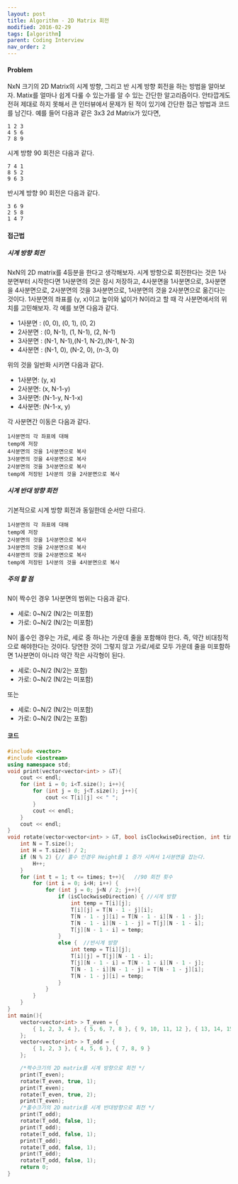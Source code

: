 ```yaml
---
layout: post
title: Algorithm - 2D Matrix 회전
modified: 2016-02-29
tags: [algorithm]
parent: Coding Interview
nav_order: 2
---
```


#### Problem

NxN 크기의 2D Matrix의 시계 방향, 그리고 반 시계 방향 회전을 하는 방법을 알아보자. Matix를 얼마나 쉽게 다룰 수 있는가를 알 수 있는 간단한 알고리즘이다. 
안타깝게도 전혀 제대로 하지 못해서 큰 인터뷰에서 문제가 된 적이 있기에 간단한 접근 방법과 코드를 남긴다. 
예를 들어 다음과 같은 3x3 2d Matrix가 있다면,

```
1 2 3
4 5 6
7 8 9
```

시계 방향 90 회전은 다음과 같다. 

```
7 4 1
8 5 2
9 6 3
```

반시계 방향 90 회전은 다음과 같다. 

```
3 6 9
2 5 8
1 4 7
```

#### 접근법

##### 시계 방향 회전

NxN의 2D matrix를 4등분을 한다고 생각해보자. 시계 방향으로 회전한다는 것은 1사분면부터 시작한다면 1사분면의 것은 잠시 저장하고, 4사분면을 1사분면으로, 3사분면을 4사분면으로, 2사분면의 것을 3사분면으로, 1사분면의 것을 2사분면으로 옮긴다는 것이다. 
1사분면의 좌표를 (y, x)이고 높이와 넓이가 N이라고 할 때 각 사분면에서의 위치를 고민해보자. 각 예를 보면 다음과 같다. 

- 1사분면 : (0, 0),    (0, 1),    (0, 2)
- 2사분면 : (0, N-1),  (1, N-1),  (2, N-1)
- 3사분면 : (N-1, N-1),(N-1, N-2),(N-1, N-3)
- 4사분면 : (N-1, 0),  (N-2, 0),  (n-3, 0)

위의 것을 일반화 시키면 다음과 같다. 

- 1사분면: (y, x)
- 2사분면: (x, N-1-y)
- 3사분면: (N-1-y, N-1-x)
- 4사분면: (N-1-x, y)

각 사분면간 이동은 다음과 같다.

```
1사분면의 각 좌표에 대해 
temp에 저장
4사분면의 것을 1사분면으로 복사
3사분면의 것을 4사분면으로 복사
2사분면의 것을 3사분면으로 복사
temp에 저장된 1사분의 것을 2사분면으로 복사
```

##### 시계 반대 방향 회전 

기본적으로 시계 방향 회전과 동일한데 순서만 다르다. 

```
1사분면의 각 좌표에 대해 
temp에 저장
2사분면의 것을 1사분면으로 복사
3사분면의 것을 2사분면으로 복사
4사분면의 것을 2사분면으로 복사
temp에 저장된 1사분의 것을 4사분면으로 복사
```

##### 주의 할 점 

N이 짝수인 경우 1사분면의 범위는 다음과 같다. 

- 세로: 0~N/2 (N/2는 미포함)
- 가로: 0~N/2 (N/2는 미포함)

N이 홀수인 경우는 가로, 세로 중 하나는 가운데 줄을 포함해야 한다. 즉, 약간 비대칭적으로 해야한다는 것이다. 당연한 것이 그렇지 않고 가로/세로 모두 가운데 줄을 미포함하면 1사분면이 아니라 약간 작은 사각형이 된다. 

- 세로: 0~N/2 (N/2는 포함)
- 가로: 0~N/2 (N/2는 미포함)

또는 

- 세로: 0~N/2 (N/2는 미포함)
- 가로: 0~N/2 (N/2는 포함)

#### 코드 

```cpp
#include <vector>
#include <iostream>
using namespace std;
void print(vector<vector<int> > &T){
	cout << endl;
	for (int i = 0; i<T.size(); i++){
		for (int j = 0; j<T.size(); j++){
			cout << T[i][j] << " ";
		}
		cout << endl;
	}
	cout << endl;
}
void rotate(vector<vector<int> > &T, bool isClockwiseDirection, int times){
	int N = T.size();
	int H = T.size() / 2;
	if (N % 2) {// 홀수 인경우 Height를 1 증가 시켜서 1사분면을 잡는다. 
		H++;
	}
	for (int t = 1; t <= times; t++){	//90 회전 횟수 
		for (int i = 0; i<H; i++) {	
			for (int j = 0; j<N / 2; j++){
				if (isClockwiseDirection) {	//시계 방향
					int temp = T[i][j];
					T[i][j] = T[N - 1 - j][i];
					T[N - 1 - j][i] = T[N - 1 - i][N - 1 - j];
					T[N - 1 - i][N - 1 - j] = T[j][N - 1 - i];
					T[j][N - 1 - i] = temp;
				}
				else {	//반시계 방향
					int temp = T[i][j];
					T[i][j] = T[j][N - 1 - i];
					T[j][N - 1 - i] = T[N - 1 - i][N - 1 - j];
					T[N - 1 - i][N - 1 - j] = T[N - 1 - j][i];
					T[N - 1 - j][i] = temp;
				}
			}
		}
	}
}
int main(){
	vector<vector<int> > T_even = { 
		{ 1, 2, 3, 4 }, { 5, 6, 7, 8 }, { 9, 10, 11, 12 }, { 13, 14, 15, 16 } 
	};
	vector<vector<int> > T_odd = { 
		{ 1, 2, 3 }, { 4, 5, 6 }, { 7, 8, 9 } 
	};

	/*짝수크기의 2D matrix를 시계 방향으로 회전 */
	print(T_even);
	rotate(T_even, true, 1);
	print(T_even);
	rotate(T_even, true, 2);
	print(T_even);
	/*홀수크기의 2D matrix를 시계 반대방향으로 회전 */
	print(T_odd);
	rotate(T_odd, false, 1);
	print(T_odd);
	rotate(T_odd, false, 1);
	print(T_odd);
	rotate(T_odd, false, 1);
	print(T_odd);
	rotate(T_odd, false, 1);
	return 0;
}
```
